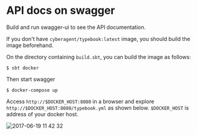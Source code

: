 # API docs on swagger

Build and run swagger-ui to see the API documentation.

If you don't have `cyberagent/typebook:latest` image, you should build the image beforehand.

On the directory containing `build.sbt`, you can build the image as follows:
```
$ sbt docker
```

Then start swagger 
```
$ docker-compose up
```

Access `http://$DOCKER_HOST:8080` in a browser and explore `http://$DOCKER_HOST:8080/typebook.yml` as shown below.
`$DOCKER_HOST` is address of your docker host.

![2017-06-19 11 42 32](https://user-images.githubusercontent.com/93571/27267591-78ac258e-54e4-11e7-8537-40517f419497.png)
